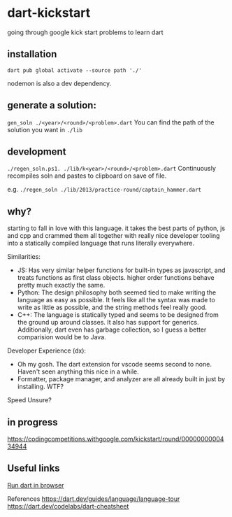 # dart-kickstart

going through google kick start problems to learn dart

## installation

`dart pub global activate --source path './'`

nodemon is also a dev dependency.

## generate a solution:

`gen_soln ./<year>/<round>/<problem>.dart`
You can find the path of the solution you want in `./lib`

## development

`./regen_soln.ps1. ./lib/k<year>/<round>/<problem>.dart`
Continuously recompiles soln and pastes to clipboard on save of file.

e.g. `./regen_soln ./lib/2013/practice-round/captain_hammer.dart`

## why?

starting to fall in love with this language. it takes the best parts of
python, js and cpp and crammed them all together with really nice developer tooling into a statically compiled language that runs literally everywhere.

Similarities:

- JS: Has very similar helper functions for built-in types as javascript, and treats functions as first class objects. higher order functions behave pretty much exactly the same.
- Python: The design philosophy both seemed tied to make writing the language as easy as possible. It feels like all the syntax was made to write as little as possible, and the string methods feel really good.
- C++: The language is statically typed and seems to be designed from the ground up around classes. It also has support for generics. Additionally, dart even has garbage collection, so I guess a better comparision would be to Java.

Developer Experience (dx):

- Oh my gosh. The dart extension for vscode seems second to none. Haven't seen anything this nice in a while.
- Formatter, package manager, and analyzer are all already built in just by installing. WTF?

Speed
Unsure?

## in progress

https://codingcompetitions.withgoogle.com/kickstart/round/0000000000434944

## Useful links

[Run dart in browser](https://dartpad.dev/)

References
https://dart.dev/guides/language/language-tour
https://dart.dev/codelabs/dart-cheatsheet
